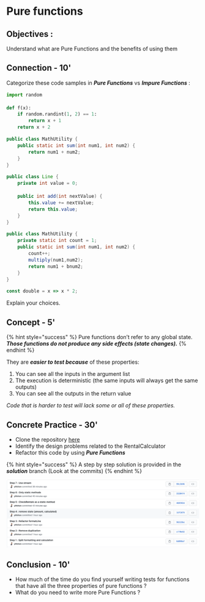 # Pure functions

## Objectives :

Understand what are Pure Functions and the benefits of using them

## Connection - 10'

Categorize these code samples in _**Pure Functions**_ vs _**Impure Functions**_ :

```python
import random

def f(x):
    if random.randint(1, 2) == 1:
        return x + 1
    return x + 2
```

```java
public class MathUtility {
    public static int sum(int num1, int num2) {
        return num1 + num2;
    }
}
```

```java
public class Line {
    private int value = 0;

    public int add(int nextValue) {
        this.value += nextValue;
        return this.value;
    }
}
```

```java
public class MathUtility {
    private static int count = 1;
    public static int sum(int num1, int num2) {
        count++;
        multiply(num1,num2);
        return num1 + bnum2;
    }
}
```

```javascript
const double = x => x * 2;
```

Explain your choices.

## Concept - 5'

{% hint style="success" %}
Pure functions don’t refer to any global state. _**Those functions do not produce any side effects (state changes).**_
{% endhint %}

They are _**easier to test because**_ of these properties:

1. You can see all the inputs in the argument list
2. The execution is deterministic (the same inputs will always get the same outputs)
3. You can see all the outputs in the return value

_Code that is harder to test will lack some or all of these properties._

## Concrete Practice - 30'

* Clone the repository [here](https://github.com/ythirion/pure-functions)
* Identify the design problems related to the RentalCalculator
* Refactor this code by using _**Pure Functions**_

{% hint style="success" %}
A step by step solution is provided in the _**solution**_ branch (Look at the commits)
{% endhint %}

![](<../../.gitbook/assets/image (549).png>)

## Conclusion - 10'

* How much of the time do you find yourself writing tests for functions that have all the three properties of pure functions ?
* What do you need to write more Pure Functions ?
